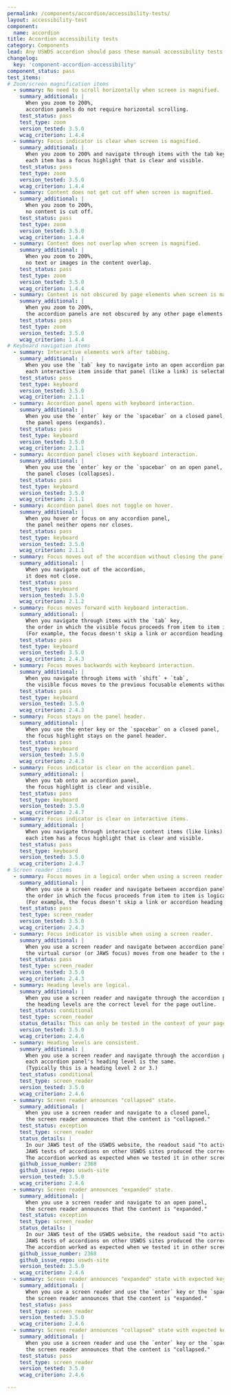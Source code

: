 ```yaml
---
permalink: /components/accordion/accessibility-tests/
layout: accessibility-test
component:
  name: accordion
title: Accordion accessibility tests
category: Components
lead: Any USWDS accordion should pass these manual accessibility tests.
changelog:
  key: 'component-accordion-accessibility'
component_status: pass
test_items:
# Zoom/screen magnification items
  - summary: No need to scroll horizontally when screen is magnified.
    summary_additional: |
      When you zoom to 200%,
      accordion panels do not require horizontal scrolling.
    test_status: pass
    test_type: zoom
    version_tested: 3.5.0
    wcag_criterion: 1.4.4
  - summary: Focus indicator is clear when screen is magnified.
    summary_additional: |
      When you zoom to 200% and navigate through items with the tab key,
      each item has a focus highlight that is clear and visible.
    test_status: pass
    test_type: zoom
    version_tested: 3.5.0
    wcag_criterion: 1.4.4
  - summary: Content does not get cut off when screen is magnified.
    summary_additional: |
      When you zoom to 200%,
      no content is cut off.
    test_status: pass
    test_type: zoom
    version_tested: 3.5.0
    wcag_criterion: 1.4.4
  - summary: Content does not overlap when screen is magnified.
    summary_additional: |
      When you zoom to 200%,
      no text or images in the content overlap.
    test_status: pass
    test_type: zoom
    version_tested: 3.5.0
    wcag_criterion: 1.4.4
  - summary: Content is not obscured by page elements when screen is magnified.
    summary_additional: |
      When you zoom to 200%,
      the accordion panels are not obscured by any other page elements (like pop-ups or images).
    test_status: pass
    test_type: zoom
    version_tested: 3.5.0
    wcag_criterion: 1.4.4
# Keyboard navigation items
  - summary: Interactive elements work after tabbing.
    summary_additional: |
      When you use the `tab` key to navigate into an open accordion panel,
      each interactive item inside that panel (like a link) is selectable.
    test_status: pass
    test_type: keyboard
    version_tested: 3.5.0
    wcag_criterion: 2.1.1
  - summary: Accordion panel opens with keyboard interaction.
    summary_additional: |
      When you use the `enter` key or the `spacebar` on a closed panel,
      the panel opens (expands).
    test_status: pass
    test_type: keyboard
    version_tested: 3.5.0
    wcag_criterion: 2.1.1
  - summary: Accordion panel closes with keyboard interaction.
    summary_additional: |
      When you use the `enter` key or the `spacebar` on an open panel,
      the panel closes (collapses).
    test_status: pass
    test_type: keyboard
    version_tested: 3.5.0
    wcag_criterion: 2.1.1
  - summary: Accordion panel does not toggle on hover.
    summary_additional: |
      When you hover or focus on any accordion panel,
      the panel neither opens nor closes.
    test_status: pass
    test_type: keyboard
    version_tested: 3.5.0
    wcag_criterion: 2.1.1
  - summary: Focus moves out of the accordion without closing the panel.
    summary_additional: |
      When you navigate out of the accordion,
      it does not close.
    test_status: pass
    test_type: keyboard
    version_tested: 3.5.0
    wcag_criterion: 2.1.2
  - summary: Focus moves forward with keyboard interaction.
    summary_additional: |
      When you navigate through items with the `tab` key,
      the order in which the visible focus proceeds from item to item is logical.
      (For example, the focus doesn't skip a link or accordion heading.)
    test_status: pass
    test_type: keyboard
    version_tested: 3.5.0
    wcag_criterion: 2.4.3
  - summary: Focus moves backwards with keyboard interaction.
    summary_additional: |
      When you navigate through items with `shift` + `tab`,
      the visible focus moves to the previous focusable elements without skipping any items.
    test_status: pass
    test_type: keyboard
    version_tested: 3.5.0
    wcag_criterion: 2.4.3
  - summary: Focus stays on the panel header.
    summary_additional: |
      When you use the enter key or the `spacebar` on a closed panel,
      the focus highlight stays on the panel header.
    test_status: pass
    test_type: keyboard
    version_tested: 3.5.0
    wcag_criterion: 2.4.3
  - summary: Focus indicator is clear on the accordion panel.
    summary_additional: |
      When you tab onto an accordion panel,
      the focus highlight is clear and visible.
    test_status: pass
    test_type: keyboard
    version_tested: 3.5.0
    wcag_criterion: 2.4.7
  - summary: Focus indicator is clear on interactive items.
    summary_additional: |
      When you navigate through interactive content items (like links) with the tab key,
      each item has a focus highlight that is clear and visible.
    test_status: pass
    test_type: keyboard
    version_tested: 3.5.0
    wcag_criterion: 2.4.7
# Screen reader items
  - summary: Focus moves in a logical order when using a screen reader.
    summary_additional: |
      When you use a screen reader and navigate between accordion panels,
      the order in which the focus proceeds from item to item is logical.
      (For example, the focus doesn't skip a link or accordion heading.)
    test_status: pass
    test_type: screen_reader
    version_tested: 3.5.0
    wcag_criterion: 2.4.3
  - summary: Focus indicator is visible when using a screen reader.
    summary_additional: |
      When you use a screen reader and navigate between accordion panels,
      the virtual cursor (or JAWS focus) moves from one header to the next.
    test_status: pass
    test_type: screen_reader
    version_tested: 3.5.0
    wcag_criterion: 2.4.3
  - summary: Heading levels are logical.
    summary_additional: |
      When you use a screen reader and navigate through the accordion panel headings,
      the heading levels are the correct level for the page outline.
    test_status: conditional
    test_type: screen_reader
    status_details: This can only be tested in the context of your page.
    version_tested: 3.5.0
    wcag_criterion: 2.4.6
  - summary: Heading levels are consistent.
    summary_additional: |
      When you use a screen reader and navigate through the accordion panel headings,
      each accordion panel's heading level is the same.
      (Typically this is a heading level 2 or 3.)
    test_status: conditional
    test_type: screen_reader
    version_tested: 3.5.0
    wcag_criterion: 2.4.6
  - summary: Screen reader announces "collapsed" state.
    summary_additional: |
      When you use a screen reader and navigate to a closed panel,
      the screen reader announces that the content is "collapsed."
    test_status: exception
    test_type: screen_reader
    status_details: |
      In our JAWS test of the USWDS website, the readout said "to activate press enter" instead of "collapsed."
      JAWS tests of accordions on other USWDS sites produced the correct readout.
      The accordion worked as expected when we tested it in other screen readers.
    github_issue_number: 2368
    github_issue_repo: uswds-site
    version_tested: 3.5.0
    wcag_criterion: 2.4.6
  - summary: Screen reader announces "expanded" state.
    summary_additional: |
      When you use a screen reader and navigate to an open panel,
      the screen reader announces that the content is "expanded."
    test_status: exception
    test_type: screen_reader
    status_details: |
      In our JAWS test of the USWDS website, the readout said "to activate press enter" instead of "expanded."
      JAWS tests of accordions on other USWDS sites produced the correct readout.
      The accordion worked as expected when we tested it in other screen readers.
    github_issue_number: 2368
    github_issue_repo: uswds-site
    version_tested: 3.5.0
    wcag_criterion: 2.4.6
  - summary: Screen reader announces "expanded" state with expected keys.
    summary_additional: |
      When you use a screen reader and use the `enter` key or the `spacebar` on a closed panel,
      the screen reader announces that the content is "expanded."
    test_status: pass
    test_type: screen_reader
    version_tested: 3.5.0
    wcag_criterion: 2.4.6
  - summary: Screen reader announces "collapsed" state with expected keys.
    summary_additional: |
      When you use a screen reader and use the `enter` key or the `spacebar` on an open panel,
      the screen reader announces that the content is "collapsed."
    test_status: pass
    test_type: screen_reader
    version_tested: 3.5.0
    wcag_criterion: 2.4.6

---
```

